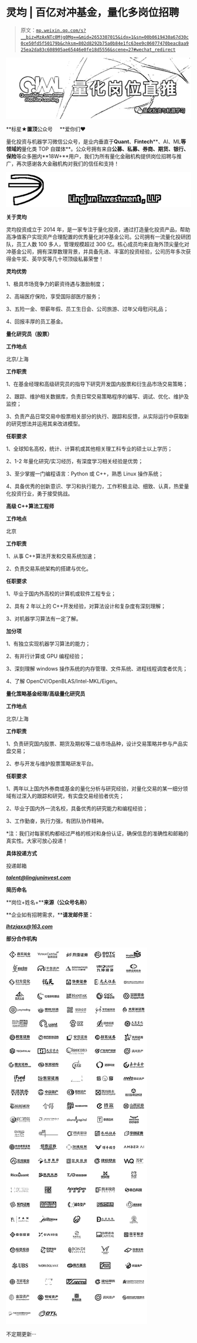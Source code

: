 # 灵均 | 百亿对冲基金，量化多岗位招聘

> 原文：[`mp.weixin.qq.com/s?__biz=MzAxNTc0Mjg0Mg==&mid=2653307015&idx=1&sn=00b0619430a67d30c0ce50fd5f50179b&chksm=802d8292b75a0b84e1fc63ee9c06077470beac8aa925ea2da83c608905ae65446e0fe18d5556&scene=27#wechat_redirect`](http://mp.weixin.qq.com/s?__biz=MzAxNTc0Mjg0Mg==&mid=2653307015&idx=1&sn=00b0619430a67d30c0ce50fd5f50179b&chksm=802d8292b75a0b84e1fc63ee9c06077470beac8aa925ea2da83c608905ae65446e0fe18d5556&scene=27#wechat_redirect)

![](img/247594ba6833408941f5f7b4180369cc.png)

**标星★****置顶****公众号     **爱你们♥

量化投资与机器学习微信公众号，是业内垂直于**Quant**、**Fintech****、AI、ML**等领域的**量化类 TOP 自媒体**。公众号拥有来自**公募、私募、券商、期货、银行、保险**等众多圈内**18W+**用户，我们为所有量化金融机构提供岗位招聘与推广，再次感谢各大金融机构对我们的信任和支持！

![](img/af6c18b01417a37448ce90c1d28c56be.png)

**关于灵均**

灵均投资成立于 2014 年，是一家专注于量化投资，通过打造量化投资产品，帮助高净值客户实现资产合理配置的优秀量化对冲基金公司。公司拥有一流量化投研团队，员工人数 100 多人，管理规模超过 300 亿。核心成员均来自海外顶尖量化对冲基金公司，拥有深厚数理背景，并具备先进、丰富的投资经验，公司历年多次获得金牛奖、英华奖等几十项顶级私募荣誉！

**灵均优势**

1、极具市场竞争力的薪资待遇与激励制度；

2、高端医疗保险，享受国际部医疗服务；

3、五险一金、带薪年假、员工生日会、公司旅游、过年父母慰问礼品；

4、回报丰厚的员工基金。

**量化研究员（股票）**

**工作地点**

北京/上海

**工作职责**

1、在基金经理和高级研究员的指导下研究开发国内股票和衍生品市场交易策略；

2、跟踪、维护相关数据库，负责日常交易策略程序的编写、调试、优化、维护及监控；

3、负责产品日常交易中股票相关部分的执行、跟踪和反馈，从实际运行中获取新的研究想法并运用其来改进模型。

**任职要求**

1、全球知名高校，统计、计算机或其他相关理工科专业的硕士以上学历；

2、1-2 年量化研究/实习经历，有深度学习相关经验是优势；

3、至少掌握一门编程语言：Python 或 C++，熟悉 Linux 操作系统；

4、具备优秀的创新意识、学习和执行能力，工作积极主动、细致、认真，热爱量化投资行业，勇于接受挑战。

**高级 C++算法工程师**

**工作地点**

北京

**工作职责**

1、从事 C++算法开发和交易系统加速；

2、负责交易系统架构的搭建与优化。

**任职要求**

1、毕业于国内外高校的计算机或软件工程专业；

2、具有 2 年以上的 C++开发经验，对算法设计和复杂度有深刻理解；

3、对机器学习算法有一定了解。

**加分项**

1、有独立实现机器学习算法的能力；

2、有并行计算或 GPU 编程经验；

3、深刻理解 windows 操作系统的内存管理、文件系统、进程线程调度者优先；

4、了解 OpenCV/OpenBLAS/Intel-MKL/Eigen。

**量化策略基金经理/高级量化研究员**

**工作地点**

北京/上海

**工作职责**

1、负责研究国内股票、期货及期权等二级市场品种，设计交易策略并参与产品实盘交易；

2、参与开发与维护股票策略研发平台。

**任职要求**

1、两年以上国内外券商或基金的量化分析与研究经验，对量化交易的某一细分领域有过深入的跟踪和研究，有实盘交易经验者优先；

2、毕业于国内外一流名校，具备优秀的研究能力和编程经验；

3、工作勤奋，执行力强，有团队协作精神。

*注：我们对每家机构都经过严格的核对和身份认证，确保信息的准确性和邮箱的真实性。大家可放心投递！

**具体投递方式**

投递邮箱

***talent@lingjuninvest.com***

**简历命名**

**岗位+姓名+******来源（公众号名称）****

**企业如有招聘需求，****请发邮件至：**

***lhtzjqxx@163.com***

**部分合作机构**

![](img/842a159b8912d2c0ce76ef792e640a37.png)

不定期更新···